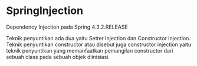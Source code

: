 # SpringInjection
Dependency Injection pada Spring 4.3.2.RELEASE

Teknik penyuntikan ada dua yaitu Setter Injection dan Constructor Injection. Teknik penyuntikan constructor atau disebut juga constructor injection yaitu teknik penyuntikan yang memanfaatkan pemangilan constructor dari sebuah class pada sebuah objek diinisiasi.
